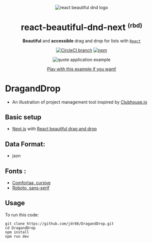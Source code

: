 <p align="center">
  <img src="https://user-images.githubusercontent.com/2182637/53611918-54c1ff80-3c24-11e9-9917-66ac3cef513d.png" alt="react beautiful dnd logo" />
</p>
<h1 align="center">react-beautiful-dnd-next <small><sup>(rbd)</sup></small></h1>

<div align="center">

**Beautiful** and **accessible** drag and drop for lists with [`React`](https://facebook.github.io/react/)

[![CircleCI branch](https://img.shields.io/circleci/project/github/atlassian/react-beautiful-dnd/master.svg)](https://circleci.com/gh/atlassian/react-beautiful-dnd/tree/master)
[![npm](https://img.shields.io/npm/v/react-beautiful-dnd.svg)](https://www.npmjs.com/package/react-beautiful-dnd)

![quote application example](https://user-images.githubusercontent.com/2182637/53614150-efbed780-3c2c-11e9-9204-a5d2e746faca.gif)

[Play with this example if you want!](https://react-beautiful-dnd.netlify.com/iframe.html?selectedKind=board&selectedStory=simple)

</div>


# DragandDrop
- An illustration of project management tool inspired by [Clubhouse.io](https://clubhouse.io) 

## Basic setup 
- [Next.js](https://nextjs.org/) with [React beautiful drag and drop](https://www.npmjs.com/package/react-beautiful-dnd-next)

## Data Format:
- json

## Fonts : 
- [ Comfortaa, cursive](https://fonts.google.com/specimen/Comfortaa)
- [ Roboto, sans-serif](https://fonts.google.com/specimen/Roboto)

## Usage

To run this code:

```
git clone https://github.com/jdr86/DragandDrop.git
cd DragandDrop
npm install
npm run dev
```
